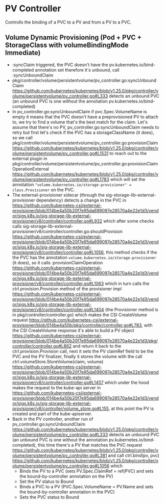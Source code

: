 # PV Controller

Controlls the binding of a PVC to a PV and from a PV to a PVC.

## Volume Dynamic Provisioning (Pod + PVC + StorageClass with volumeBindingMode Immediate)

- :syncClaim triggered, the PVC doesn't have the pv.kubernetes.io/bind-completed annotation set therefore it's unbound, call :syncUnboundClaim
- pkg/controller/volume/persistentvolume/pv_controller.go:syncUnboundClaim
  https://github.com/kubernetes/kubernetes/blob/v1.25.0/pkg/controller/volume/persistentvolume/pv_controller.go#L333 detects an unbound PVC (an unbound PVC is one without the
  annotation pv.kubernetes.io/bind-completed)
- In pv_controller.go:syncUnboundClaim if pvc.Spec.VolumeName is empty it means that the PVC doesn't have a preprovisioned PV to attach to, we try to find a volume that's the best
  match for the claim. Let's assume that there's no PV, pv_controller.go:syncUnboundClaim needs to retry but first let's check if the PVC has a storageClassName (it does), so we
  call pkg/controller/volume/persistentvolume/pv_controller.go:provisionClaim
  https://github.com/kubernetes/kubernetes/blob/v1.25.0/pkg/controller/volume/persistentvolume/pv_controller.go#L1531 to reach out to the external plugin in
  pkg/controller/volume/persistentvolume/pv_controller.go:provisionClaimOperationExternal
  https://github.com/kubernetes/kubernetes/blob/v1.25.0/pkg/controller/volume/persistentvolume/pv_controller.go#L1783 which will set the annotation
  `"volume.kubernetes.io/storage-provisioner" = class.Provisioner` on the PVC.
- The external-provisioner sidecar (through the sig-storage-lib-external-provisioner dependency) detects a change in the PVC in
  https://github.com/kubernetes-csi/external-provisioner/blob/014be4a50b20f7e95da699097e28570a4e22e1d3/vendor/sigs.k8s.io/sig-storage-lib-external-provisioner/v8/controller/controller.go#L932
  which after some checks calls sig-storage-lib-external-provisioner/v8/controller/controller.go:shouldProvision
  https://github.com/kubernetes-csi/external-provisioner/blob/014be4a50b20f7e95da699097e28570a4e22e1d3/vendor/sigs.k8s.io/sig-storage-lib-external-provisioner/v8/controller/controller.go#L1056,
  this method checks if the the PVC has the annotation `volume.kubernetes.io/storage-provisioner` (it does), so it calls :provisionClaimOperation
  https://github.com/kubernetes-csi/external-provisioner/blob/014be4a50b20f7e95da699097e28570a4e22e1d3/vendor/sigs.k8s.io/sig-storage-lib-external-provisioner/v8/controller/controller.go#L1063
  which in turn calls the ctrl.provision.Provision method of the provisioner impl
  https://github.com/kubernetes-csi/external-provisioner/blob/014be4a50b20f7e95da699097e28570a4e22e1d3/vendor/sigs.k8s.io/sig-storage-lib-external-provisioner/v8/controller/controller.go#L1404
  (the Provisioner method is in pkg/controller/controller.go) which makes the CSI CreateVolume request
  https://github.com/kubernetes-csi/external-provisioner/blob/014be4a50b/pkg/controller/controller.go#L783, with the CSI CreateVolume response it's able to build a PV object
  https://github.com/kubernetes-csi/external-provisioner/blob/014be4a50b20f7e95da699097e28570a4e22e1d3/pkg/controller/controller.go#L862 and return it back to the
  ctrl.provision.Provision call, next it sets the PV claimRef field to be the PVC and the PV finalizer, finally it stores the volume with the call
  ctrl.volumeStore.StoreVolume(claim, volume)
  https://github.com/kubernetes-csi/external-provisioner/blob/014be4a50b20f7e95da699097e28570a4e22e1d3/vendor/sigs.k8s.io/sig-storage-lib-external-provisioner/v8/controller/controller.go#L1457
  which under the hood makes the request to the kube-api server in
  https://github.com/kubernetes-csi/external-provisioner/blob/014be4a50b20f7e95da699097e28570a4e22e1d3/vendor/sigs.k8s.io/sig-storage-lib-external-provisioner/v8/controller/volume_store.go#L155,
  at this point the PV is created and part of the kube-apiserver.
- Back in the PV controller, another run of pv_controller.go:syncUnboundClaim
  https://github.com/kubernetes/kubernetes/blob/v1.25.0/pkg/controller/volume/persistentvolume/pv_controller.go#L333 detects an unbound PVC (an unbound PVC is one without the
  annotation pv.kubernetes.io/bind-completed), this time there's a PV that matches the PVC request
  https://github.com/kubernetes/kubernetes/blob/v1.25.0/pkg/controller/volume/persistentvolume/pv_controller.go#L381 and call ctrl.bind(pv, pvc)
  https://github.com/kubernetes/kubernetes/blob/v1.25.0/pkg/controller/volume/persistentvolume/pv_controller.go#L1056 which
  - Binds the PV to a PVC (sets PV.Spec.ClaimRef = ref(PVC) and sets the bound-by-controller annotation on the PV)
  - Set the PV status to Bound
  - Binds a PVC to a PV (PVC.Spec.VolumeName = PV.Name and sets the bound-by-controller annotation in the PVC)
  - Sets the PVC status to Bound

